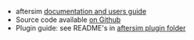 - aftersim [documentation and users guide](https://aftersim.github.io/docs)
- Source code available [on Github](https://github.com/aftersim/aftersim.github.io)
- Plugin guide: see README's in [aftersim plugin folder](https://github.com/aftersim/aftersim.github.io/tree/source/src/plugins)
